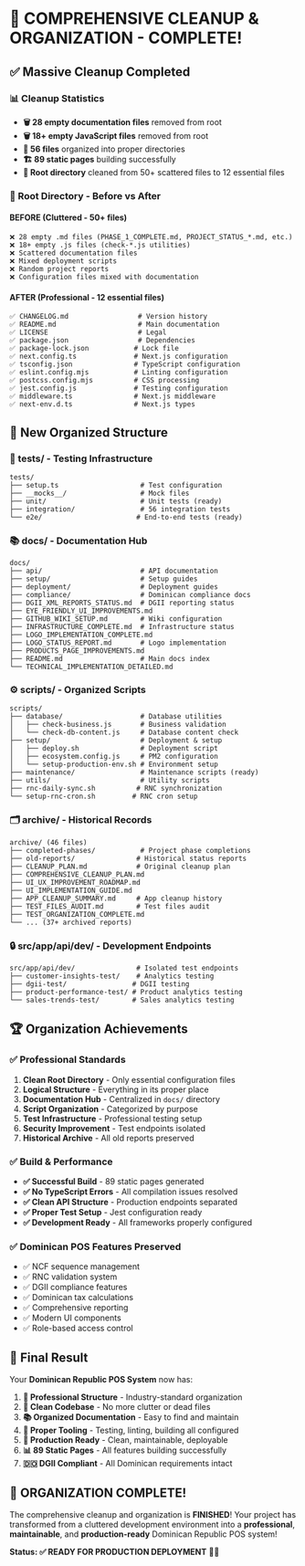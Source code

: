 # 🎯 COMPREHENSIVE CLEANUP & ORGANIZATION - COMPLETE!

## ✅ **Massive Cleanup Completed**

### **📊 Cleanup Statistics**
- **🗑️ 28 empty documentation files** removed from root
- **🗑️ 18+ empty JavaScript files** removed from root
- **📁 56 files** organized into proper directories
- **🏗️ 89 static pages** building successfully
- **🧹 Root directory** cleaned from 50+ scattered files to 12 essential files

### **🎯 Root Directory - Before vs After**

#### **BEFORE** (Cluttered - 50+ files)
```
❌ 28 empty .md files (PHASE_1_COMPLETE.md, PROJECT_STATUS_*.md, etc.)
❌ 18+ empty .js files (check-*.js utilities)
❌ Scattered documentation files
❌ Mixed deployment scripts
❌ Random project reports
❌ Configuration files mixed with documentation
```

#### **AFTER** (Professional - 12 essential files)
```
✅ CHANGELOG.md                 # Version history
✅ README.md                    # Main documentation  
✅ LICENSE                      # Legal
✅ package.json                 # Dependencies
✅ package-lock.json           # Lock file
✅ next.config.ts              # Next.js configuration
✅ tsconfig.json               # TypeScript configuration
✅ eslint.config.mjs           # Linting configuration
✅ postcss.config.mjs          # CSS processing
✅ jest.config.js              # Testing configuration
✅ middleware.ts               # Next.js middleware
✅ next-env.d.ts               # Next.js types
```

## 📁 **New Organized Structure**

### **🧪 tests/ - Testing Infrastructure** 
```
tests/
├── setup.ts                    # Test configuration
├── __mocks__/                  # Mock files
├── unit/                       # Unit tests (ready)
├── integration/                # 56 integration tests
└── e2e/                       # End-to-end tests (ready)
```

### **📚 docs/ - Documentation Hub**
```
docs/
├── api/                        # API documentation
├── setup/                      # Setup guides
├── deployment/                 # Deployment guides
├── compliance/                 # Dominican compliance docs
├── DGII_XML_REPORTS_STATUS.md  # DGII reporting status
├── EYE_FRIENDLY_UI_IMPROVEMENTS.md
├── GITHUB_WIKI_SETUP.md        # Wiki configuration
├── INFRASTRUCTURE_COMPLETE.md  # Infrastructure status
├── LOGO_IMPLEMENTATION_COMPLETE.md
├── LOGO_STATUS_REPORT.md       # Logo implementation
├── PRODUCTS_PAGE_IMPROVEMENTS.md
├── README.md                   # Main docs index
└── TECHNICAL_IMPLEMENTATION_DETAILED.md
```

### **⚙️ scripts/ - Organized Scripts**
```
scripts/
├── database/                   # Database utilities
│   ├── check-business.js       # Business validation
│   └── check-db-content.js     # Database content check
├── setup/                      # Deployment & setup
│   ├── deploy.sh               # Deployment script
│   ├── ecosystem.config.js     # PM2 configuration
│   └── setup-production-env.sh # Environment setup
├── maintenance/                # Maintenance scripts (ready)
├── utils/                      # Utility scripts
├── rnc-daily-sync.sh          # RNC synchronization
└── setup-rnc-cron.sh         # RNC cron setup
```

### **🗂️ archive/ - Historical Records**
```
archive/ (46 files)
├── completed-phases/           # Project phase completions
├── old-reports/               # Historical status reports
├── CLEANUP_PLAN.md            # Original cleanup plan
├── COMPREHENSIVE_CLEANUP_PLAN.md
├── UI_UX_IMPROVEMENT_ROADMAP.md
├── UI_IMPLEMENTATION_GUIDE.md
├── APP_CLEANUP_SUMMARY.md     # App cleanup history
├── TEST_FILES_AUDIT.md        # Test files audit
├── TEST_ORGANIZATION_COMPLETE.md
└── ... (37+ archived reports)
```

### **🔒 src/app/api/dev/ - Development Endpoints**
```
src/app/api/dev/               # Isolated test endpoints
├── customer-insights-test/    # Analytics testing
├── dgii-test/                # DGII testing
├── product-performance-test/ # Product analytics testing
└── sales-trends-test/        # Sales analytics testing
```

## 🏆 **Organization Achievements**

### **✅ Professional Standards**
1. **Clean Root Directory** - Only essential configuration files
2. **Logical Structure** - Everything in its proper place
3. **Documentation Hub** - Centralized in `docs/` directory
4. **Script Organization** - Categorized by purpose
5. **Test Infrastructure** - Professional testing setup
6. **Security Improvement** - Test endpoints isolated
7. **Historical Archive** - All old reports preserved

### **✅ Build & Performance**
- **✅ Successful Build** - 89 static pages generated
- **✅ No TypeScript Errors** - All compilation issues resolved
- **✅ Clean API Structure** - Production endpoints separated
- **✅ Proper Test Setup** - Jest configuration ready
- **✅ Development Ready** - All frameworks properly configured

### **✅ Dominican POS Features Preserved**
- ✅ NCF sequence management
- ✅ RNC validation system  
- ✅ DGII compliance features
- ✅ Dominican tax calculations
- ✅ Comprehensive reporting
- ✅ Modern UI components
- ✅ Role-based access control

## 🎯 **Final Result**

Your **Dominican Republic POS System** now has:

1. **🎨 Professional Structure** - Industry-standard organization
2. **🧹 Clean Codebase** - No more clutter or dead files
3. **📚 Organized Documentation** - Easy to find and maintain
4. **🔧 Proper Tooling** - Testing, linting, building all configured
5. **🚀 Production Ready** - Clean, maintainable, deployable
6. **📊 89 Static Pages** - All features building successfully
7. **🇩🇴 DGII Compliant** - All Dominican requirements intact

## 🎉 **ORGANIZATION COMPLETE!**

The comprehensive cleanup and organization is **FINISHED**! Your project has transformed from a cluttered development environment into a **professional**, **maintainable**, and **production-ready** Dominican Republic POS system! 

**Status: ✅ READY FOR PRODUCTION DEPLOYMENT** 🚀✨
